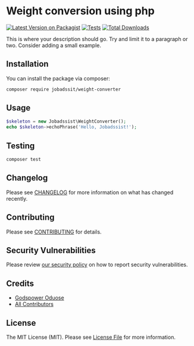 # Weight conversion using php

[![Latest Version on Packagist](https://img.shields.io/packagist/v/jobadssit/weight-converter.svg?style=flat-square)](https://packagist.org/packages/jobadssit/weight-converter)
[![Tests](https://img.shields.io/github/actions/workflow/status/jobadssit/weight-converter/run-tests.yml?branch=main&label=tests&style=flat-square)](https://github.com/jobadssit/weight-converter/actions/workflows/run-tests.yml)
[![Total Downloads](https://img.shields.io/packagist/dt/jobadssit/weight-converter.svg?style=flat-square)](https://packagist.org/packages/jobadssit/weight-converter)

This is where your description should go. Try and limit it to a paragraph or two. Consider adding a small example.

## Installation

You can install the package via composer:

```bash
composer require jobadssit/weight-converter
```

## Usage

```php
$skeleton = new Jobadssist\WeightConverter();
echo $skeleton->echoPhrase('Hello, Jobadssist!');
```

## Testing

```bash
composer test
```

## Changelog

Please see [CHANGELOG](CHANGELOG.md) for more information on what has changed recently.

## Contributing

Please see [CONTRIBUTING](https://github.com/spatie/.github/blob/main/CONTRIBUTING.md) for details.

## Security Vulnerabilities

Please review [our security policy](../../security/policy) on how to report security vulnerabilities.

## Credits

- [Godspower Oduose](https://github.com/rockblings)
- [All Contributors](../../contributors)

## License

The MIT License (MIT). Please see [License File](LICENSE.md) for more information.
